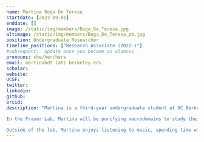 ```yaml
---
name: Martina Boga De Teresa
startdate: [2023-09-01]
enddate: []
image: /static/img/members/Boga_De_Teresa.jpg
altimage: /static/img/members/Boga_De_Teresa_pb.jpg
position: Undergraduate Researcher
timeline_positions: ["Research Associate (2022-)"]
#subsequent:  update once you become an alumnus
pronouns: she/her/hers
email: martinabdt (at) berkeley.edu
scholar:
website:
UCSF: 
twitter:
linkedin:
github:
orcid:
description: "Martina is a third-year undergraduate student at UC Berkeley majoring in chemical engineering and minoring in bioengineering. She is interested in the applications of biomolecules as therapeutics.

In the Fraser Lab, Martina will be purifying macrodomains to study their structure and measure binding affinity using ITC and X-ray crystallography.

Outside of the lab, Martina enjoys listening to music, spending time with friends, and being in the sun."
---
```

